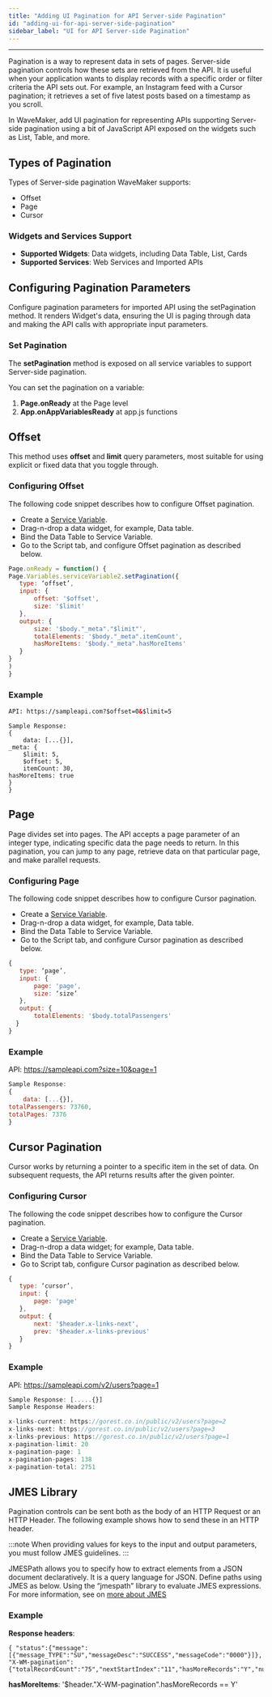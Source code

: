 ```yaml
---
title: "Adding UI Pagination for API Server-side Pagination"
id: "adding-ui-for-api-server-side-pagination"
sidebar_label: "UI for API Server-side Pagination"
---
```

---

Pagination is a way to represent data in sets of pages. Server-side pagination controls how these sets are retrieved from the API. It is useful when your application wants to display records with a specific order or filter criteria the API sets out. For example, an Instagram feed with a Cursor pagination; it retrieves a set of five latest posts based on a timestamp as you scroll.

In WaveMaker, add UI pagination for representing APIs supporting Server-side pagination using a bit of JavaScript API exposed on the widgets such as List, Table, and more.

## Types of Pagination

Types of Server-side pagination WaveMaker supports:

- Offset
- Page 
- Cursor

### Widgets and Services Support

- **Supported Widgets**: Data widgets, including Data Table, List, Cards
- **Supported Services**: Web Services and Imported APIs  

## Configuring Pagination Parameters

Configure pagination parameters for imported API using the setPagination method. It renders Widget's data, ensuring the UI is paging through data and making the API calls with appropriate input parameters.

### Set Pagination

The **setPagination** method is exposed on all service variables to support Server-side pagination. 

You can set the pagination on a variable:

1. **Page.onReady** at the Page level
2. **App.onAppVariablesReady** at app.js functions


## Offset

This method uses **offset** and **limit** query parameters, most suitable for using explicit or fixed data that you toggle through. 

### Configuring Offset

The following code snippet describes how to configure Offset pagination.

- Create a [Service Variable](/learn/app-development/variables/web-service#how-to-create-a-service-variable).
- Drag-n-drop a data widget, for example, Data table.
- Bind the Data Table to Service Variable.
- Go to the Script tab, and configure Offset pagination as described below. 

```js
Page.onReady = function() {
Page.Variables.serviceVariable2.setPagination({	
   type: ‘offset’,
   input: {
       offset: '$offset',
       size: '$limit'
   },
   output: {
       size: '$body."_meta"."$limit"',
       totalElements: '$body."_meta".itemCount',
       hasMoreItems: '$body."_meta".hasMoreItems'
   }
}
) 
}
```

### Example

```html
API: https://sampleapi.com?$offset=0&$limit=5
```

```
Sample Response:
{
	data: [...{}],
_meta: {
	$limit: 5,
	$offset: 5,
	itemCount: 30,
hasMoreItems: true 
}
}
```

## Page

Page divides set into pages. The API accepts a page parameter of an integer type, indicating specific data the page needs to return. In this pagination, you can jump to any page, retrieve data on that particular page, and make parallel requests.

### Configuring Page

The following code snippet describes how to configure Cursor pagination.

- Create a [Service Variable](/learn/app-development/variables/web-service#how-to-create-a-service-variable).
- Drag-n-drop a data widget, for example, Data table.
- Bind the Data Table to Service Variable.
- Go to the Script tab, and configure Cursor pagination as described below. 

```js
{
   type: ‘page’,
   input: {
       page: 'page',
       size: ‘size’
   },
   output: {
       totalElements: '$body.totalPassengers'           
  }
}
```

### Example

API: https://sampleapi.com?size=10&page=1

```js
Sample Response:
{
	data: [...{}],
totalPassengers: 73760,
totalPages: 7376
}
```

## Cursor Pagination

Cursor works by returning a pointer to a specific item in the set of data. On subsequent requests, the API returns results after the given pointer.

### Configuring Cursor

The following the code snippet describes how to configure the Cursor pagination.

- Create a [Service Variable](/learn/app-development/variables/web-service#how-to-create-a-service-variable).
- Drag-n-drop a data widget; for example, Data table.
- Bind the Data Table to Service Variable.
- Go to Script tab, configure Cursor pagination as described below. 

```js
{
   type: ‘cursor’,
   input: {
       page: 'page'
   },
   output: {
       next: '$header.x-links-next',
       prev: '$header.x-links-previous'
   }
}
```

### Example

API: https://sampleapi.com/v2/users?page=1

```js
Sample Response: [.....{}]
Sample Response Headers:

x-links-current: https://gorest.co.in/public/v2/users?page=2
x-links-next: https://gorest.co.in/public/v2/users?page=3
x-links-previous: https://gorest.co.in/public/v2/users?page=1
x-pagination-limit: 20
x-pagination-page: 1
x-pagination-pages: 138
x-pagination-total: 2751
```

## JMES Library

Pagination controls can be sent both as the body of an HTTP Request or an HTTP Header. The following example shows how to send these in an HTTP header.

:::note
When providing values for keys to the input and output parameters, you must follow JMES guidelines.
:::

JMESPath allows you to specify how to extract elements from a JSON document declaratively. It is a query language for JSON. Define paths using JMES as below. Using the “jmespath” library to evaluate JMES expressions. For more information, see on [more about JMES](https://jmespath.org/)

### Example

**Response headers**:

```
{ "status":{"message":[{"message_TYPE":"SU","messageDesc":"SUCCESS","messageCode":"0000"}]},
"X-WM-pagination":{"totalRecordCount":"75","nextStartIndex":"11","hasMoreRecords":"Y","numRecReturned":"2"}}
```

**hasMoreItems**: '$header."X-WM-pagination".hasMoreRecords == Y'
